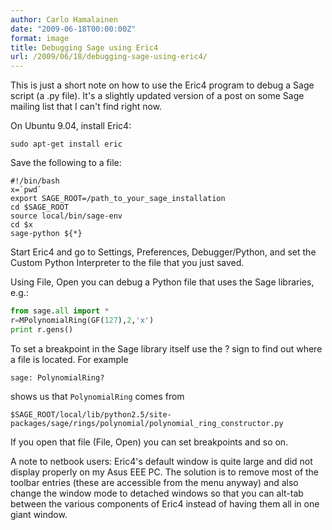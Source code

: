 ```yaml
---
author: Carlo Hamalainen
date: "2009-06-18T00:00:00Z"
format: image
title: Debugging Sage using Eric4
url: /2009/06/18/debugging-sage-using-eric4/
---
```

This is just a short note on how to use the Eric4 program to debug a Sage script (a .py file). It's a slightly updated version of a post on some Sage mailing list that I can't find right now. 

On Ubuntu 9.04, install Eric4:

    sudo apt-get install eric

Save the following to a file:

    #!/bin/bash
    x=`pwd`
    export SAGE_ROOT=/path_to_your_sage_installation
    cd $SAGE_ROOT
    source local/bin/sage-env
    cd $x
    sage-python ${*}

Start Eric4 and go to Settings, Preferences, Debugger/Python, and set the Custom Python Interpreter to the file that you just saved.

Using File, Open you can debug a Python file that uses the Sage libraries, e.g.:

```python
from sage.all import *
r=MPolynomialRing(GF(127),2,'x')
print r.gens()
```

To set a breakpoint in the Sage library itself use the ? sign to find out where a file is located. For example

    sage: PolynomialRing?

shows us that ``PolynomialRing`` comes from

    $SAGE_ROOT/local/lib/python2.5/site-packages/sage/rings/polynomial/polynomial_ring_constructor.py

If you open that file (File, Open) you can set breakpoints and so on.

A note to netbook users: Eric4's default window is quite large and did not display properly on my Asus EEE PC. The solution is to remove most of the toolbar entries (these are accessible from the menu anyway) and also change the window mode to detached windows so that you can alt-tab between the various components of Eric4 instead of having them all in one giant window.
